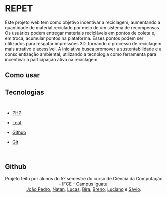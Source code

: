 # REPET

Este projeto web tem como objetivo incentivar a reciclagem, aumentando a quantidade de material reciclado por meio de um sistema de recompensas. Os usuários podem entregar materiais recicláveis em pontos de coleta e, em troca, acumular pontos na plataforma. Esses pontos podem ser utilizados para resgatar impressões 3D, tornando o processo de reciclagem mais atrativo e acessível. A iniciativa busca promover a sustentabilidade e a conscientização ambiental, utilizando a tecnologia como ferramenta para incentivar a participação ativa na reciclagem.

## Como usar

## Tecnologias

<div style="display: flex;">

- [PHP](https://www.php.net/manual/en/)

- [Leaf](https://leafphp.dev/docs/)

- [Github](https://docs.github.com/)

- [Git](https://git-scm.com/doc) 

</div>

## Github

<div align="center">

Projeto feito por alunos do 5º semestre do curso de Ciência da Computação - IFCE - Campus Iguatu: <br>[João Pedro](https://github.com/Jphn), [Natan](https://github.com/natanpedrosateixeira), [Lucas](https://github.com/Lusca-F), [Bira](https://github.com/Ubiracyauri), [Breno](https://github.com/brenocd013), [Luciano](https://github.com/JLucianoNeto) e [Sávio](https://github.com/).

</div>
